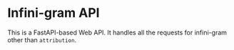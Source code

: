 # Infini-gram API

This is a FastAPI-based Web API. It handles all the requests for infini-gram other than `attribution`.